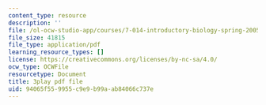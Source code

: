```yaml
---
content_type: resource
description: ''
file: /ol-ocw-studio-app/courses/7-014-introductory-biology-spring-2005/94065f559955c9e9b99aab84066c737e_5WqgNOSoD_M.pdf
file_size: 41815
file_type: application/pdf
learning_resource_types: []
license: https://creativecommons.org/licenses/by-nc-sa/4.0/
ocw_type: OCWFile
resourcetype: Document
title: 3play pdf file
uid: 94065f55-9955-c9e9-b99a-ab84066c737e
---
```

